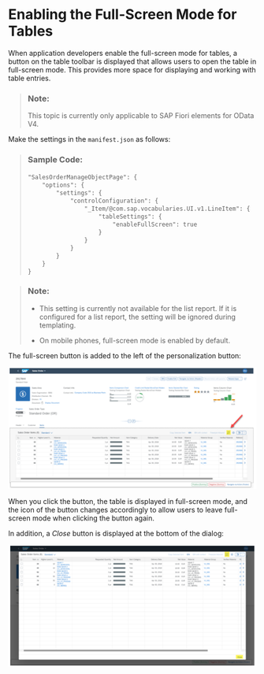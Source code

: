 <!-- loio1d3c2ff9fb1e4807ad2cc28f8c65e56b -->

# Enabling the Full-Screen Mode for Tables

When application developers enable the full-screen mode for tables, a button on the table toolbar is displayed that allows users to open the table in full-screen mode. This provides more space for displaying and working with table entries.

> ### Note:  
> This topic is currently only applicable to SAP Fiori elements for OData V4.

Make the settings in the `manifest.json` as follows:

> ### Sample Code:  
> ```
> "SalesOrderManageObjectPage": {
>     "options": {
>         "settings": {
>             "controlConfiguration": {
>                 "_Item/@com.sap.vocabularies.UI.v1.LineItem": {
>                     "tableSettings": {
>                         "enableFullScreen": true
>                     }
>                 }
>             }
>         }
>     }
> }
> ```

> ### Note:  
> -   This setting is currently not available for the list report. If it is configured for a list report, the setting will be ignored during templating.
> 
> -   On mobile phones, full-screen mode is enabled by default.

The full-screen button is added to the left of the personalization button:

![](images/Full-Screen_Button_for_Tables_543c2fd.png)

When you click the button, the table is displayed in full-screen mode, and the icon of the button changes accordingly to allow users to leave full-screen mode when clicking the button again.

In addition, a *Close* button is displayed at the bottom of the dialog:

![](images/Close_Full-Screen_Mode_for_Tables_0d13370.png)

